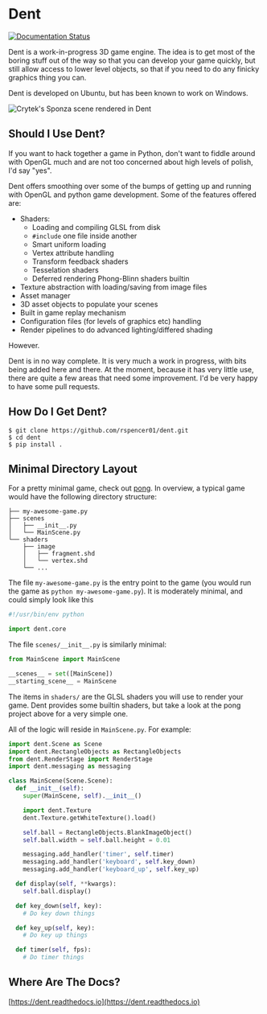 Dent
====

[![Documentation Status](https://readthedocs.org/projects/dent/badge/?version=latest)](http://dent.readthedocs.io/en/latest/?badge=latest)

Dent is a work-in-progress 3D game engine. The idea is to get most of the boring
stuff out of the way so that you can develop your game quickly, but still allow
access to lower level objects, so that if you need to do any finicky graphics
thing you can.

Dent is developed on Ubuntu, but has been known to work on Windows.

![Crytek's Sponza scene rendered in Dent](https://imgur.com/download/NWZ2bok)

Should I Use Dent?
------------------
If you want to hack together a game in Python, don't want to fiddle around with
OpenGL much and are not too concerned about high levels of polish, I'd say
"yes".

Dent offers smoothing over some of the bumps of getting up and running with
OpenGL and python game development. Some of the features offered are:

 * Shaders:
   * Loading and compiling GLSL from disk
   * `#include` one file inside another
   * Smart uniform loading
   * Vertex attribute handling
   * Transform feedback shaders
   * Tesselation shaders
   * Deferred rendering Phong-Blinn shaders builtin
 * Texture abstraction with loading/saving from image files
 * Asset manager
 * 3D asset objects to populate your scenes
 * Built in game replay mechanism
 * Configuration files (for levels of graphics etc) handling
 * Render pipelines to do advanced lighting/differed shading

However.

Dent is in no way complete. It is very much a work in progress, with bits being
added here and there. At the moment, because it has very little use, there are
quite a few areas that need some improvement. I'd be very happy to have some
pull requests.


How Do I Get Dent?
------------------
```
$ git clone https://github.com/rspencer01/dent.git
$ cd dent
$ pip install .
```

Minimal Directory Layout
------------------------

For a pretty minimal game, check out [pong](https://github.com/rspencer01/pong).
In overview, a typical game would have the following directory structure:

~~~
├── my-awesome-game.py
├── scenes
│   ├── __init__.py
│   └── MainScene.py
└── shaders
    ├── image
    │   ├── fragment.shd
    │   └── vertex.shd
    └── ...
~~~

The file `my-awesome-game.py` is the entry point to the game (you would run the
game as `python my-awesome-game.py`). It is moderately minimal, and could simply
look like this

~~~ python
#!/usr/bin/env python

import dent.core
~~~

The file `scenes/__init__.py` is similarly minimal:

``` python
from MainScene import MainScene

__scenes__ = set([MainScene])
__starting_scene__ = MainScene
```

The items in `shaders/` are the GLSL shaders you will use to render your game.
Dent provides some builtin shaders, but take a look at the pong project above
for a very simple one.

All of the logic will reside in `MainScene.py`.  For example:

``` python
import dent.Scene as Scene
import dent.RectangleObjects as RectangleObjects
from dent.RenderStage import RenderStage
import dent.messaging as messaging

class MainScene(Scene.Scene):
  def __init__(self):
    super(MainScene, self).__init__()

    import dent.Texture
    dent.Texture.getWhiteTexture().load()

    self.ball = RectangleObjects.BlankImageObject()
    self.ball.width = self.ball.height = 0.01

    messaging.add_handler('timer', self.timer)
    messaging.add_handler('keyboard', self.key_down)
    messaging.add_handler('keyboard_up', self.key_up)

  def display(self, **kwargs):
    self.ball.display()

  def key_down(self, key):
    # Do key down things

  def key_up(self, key):
    # Do key up things

  def timer(self, fps):
  	# Do timer things
```

Where Are The Docs?
-------------------

[https://dent.readthedocs.io](https://dent.readthedocs.io)
